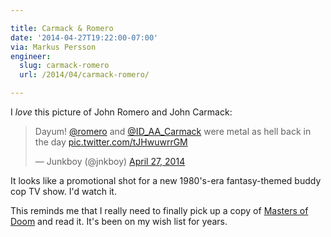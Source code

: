 ```yaml
---

title: Carmack & Romero
date: '2014-04-27T19:22:00-07:00'
via: Markus Persson
engineer:
  slug: carmack-romero
  url: /2014/04/carmack-romero/

---
```


I *love* this picture of John Romero and John Carmack:

<blockquote class="twitter-tweet" lang="en"><p>Dayum! <a href="https://twitter.com/romero">@romero</a> and <a href="https://twitter.com/ID_AA_Carmack">@ID_AA_Carmack</a> were metal as hell back in the day <a href="http://t.co/tJHwuwrrGM">pic.twitter.com/tJHwuwrrGM</a></p>&mdash; Junkboy (@jnkboy) <a href="https://twitter.com/jnkboy/statuses/460508315747749888">April 27, 2014</a></blockquote>
<script async src="//platform.twitter.com/widgets.js" charset="utf-8"></script>

It looks like a promotional shot for a new 1980's-era fantasy-themed buddy cop TV show. I'd watch it.

This reminds me that I really need to finally pick up a copy of [Masters of Doom][1] and read it. It's been on my wish list for years.

[1]: http://www.amazon.com/gp/product/0812972155/ref=as_li_ss_tl?ie=UTF8&camp=1789&creative=390957&creativeASIN=0812972155&linkCode=as2&tag=tylerbutlerco-20